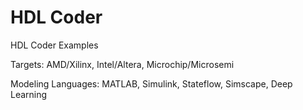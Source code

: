 # HDL Coder
HDL Coder Examples 

Targets: AMD/Xilinx, Intel/Altera, Microchip/Microsemi

Modeling Languages: MATLAB, Simulink, Stateflow, Simscape, Deep Learning
